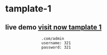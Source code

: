 # tamplate-1
## live demo <a href="https://nocrashsoft-tamplate-1.herokuapp.com/">visit now tamplate 1</a>

                    .com/admin 
                    username: 321
                    password: 321 
                
